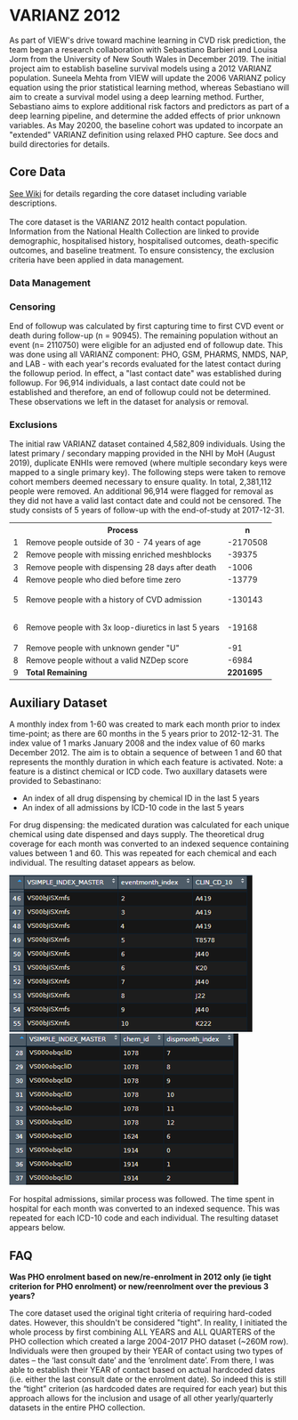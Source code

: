 # VARIANZ 2012

As part of VIEW's drive toward machine learning in CVD risk prediction, the team began a research collaboration with Sebastiano Barbieri and Louisa Jorm from the University of New South Wales in December 2019. The initial project aim to establish baseline survival models using a 2012 VARIANZ population. Suneela Mehta from VIEW will update the 2006 VARIANZ policy equation using the prior statistical learning method, whereas Sebastiano will aim to create a survival model using a deep learning method. Further, Sebastiano aims to explore additional risk factors and predictors as part of a deep learning pipeline, and determine the added effects of prior unknown variables. As May 20200, the baseline cohort was updated to incorpate an "extended" VARIANZ definition using relaxed PHO capture. See docs and build directories for details.

## Core Data
<a href="https://github.com/VIEW2020/Varianz2012/wiki" target="_blank">See Wiki</a> for details regarding the core dataset including variable descriptions.<br></br>
The core dataset is the VARIANZ 2012 health contact population. Information from the National Health Collection are linked to provide demographic, hospitalised history, hospitalised outcomes, death-specific outcomes, and baseline treatment. To ensure consistency, the exclusion criteria have been applied in data management. 

<h3>Data Management</h3>

### Censoring
End of followup was calculated by first capturing time to first CVD event or death during follow-up (n = 90945). The remaining population without an event (n= 2110750) were eligible for an adjusted end of followup date. This was done using all VARIANZ component: PHO, GSM, PHARMS, NMDS, NAP, and LAB - with each year's records evaluated for the latest contact during the followup period. In effect, a "last contact date" was established during followup. For 96,914 individuals, a last contact date could not be established and therefore, an end of followup could not be determined. These observations we left in the dataset for analysis or removal.

### Exclusions
<p>The initial raw VARIANZ dataset contained 4,582,809 individuals. Using the latest primary / secondary mapping provided in the NHI by MoH (August 2019), duplicate ENHIs were removed (where multiple secondary keys were mapped to a single primary key). The following steps were taken to remove cohort members deemed necessary to ensure quality. In total, 2,381,112 people were removed. An additional 96,914 were flagged for removal as they did not have a valid last contact date and could not be censored. The study consists of 5 years of follow-up with the end-of-study at 2017-12-31.</p>

<table>
  <colgroup>
    <col/>
    <col/>
    <col/>
  </colgroup>
  <tbody>
    <tr>
      <th class="numberingColumn">
        <br/>
      </th>
      <th>Process</th>
      <th>n</th>
    </tr>
    <tr>
      <td class="numberingColumn">1</td>
      <td>Remove people outside of 30 - 74 years of age</td>
      <td>-2170508</td>
    </tr>
    <tr>
      <td class="numberingColumn" colspan="1">2</td>
      <td colspan="1">Remove people with missing enriched meshblocks</td>
      <td colspan="1">-39375</td>
    </tr>
    <tr>
      <td class="numberingColumn" colspan="1">3</td>
      <td colspan="1">Remove people with dispensing 28 days after death</td>
      <td colspan="1">-1006</td>
    </tr>
    <tr>
      <td class="numberingColumn" colspan="1">4</td>
      <td colspan="1">Remove people who died before time zero</td>
      <td colspan="1">-13779</td>
    </tr>
    <tr>
      <td class="numberingColumn" colspan="1">5</td>
      <td colspan="1">Remove people with a history of CVD admission</td>
      <td colspan="1">
        <p>-130143 </p>
      </td>
    </tr>
    <tr>
      <td class="numberingColumn" colspan="1">6</td>
      <td colspan="1">Remove people with 3x loop-diuretics in last 5 years</td>
      <td colspan="1">
        <p>-19168</p>
      </td>
    </tr>
    <tr>
      <td class="numberingColumn" colspan="1">7</td>
      <td colspan="1">Remove people with unknown gender "U"</td>
      <td colspan="1">-91</td>
    </tr>
    <tr>
      <td class="numberingColumn" colspan="1">8</td>
      <td colspan="1">Remove people without a valid NZDep score</td>
      <td colspan="1">-6984</td>
    </tr>
    <tr>
      <td class="numberingColumn" colspan="1">9</td>
      <td colspan="1"><span style="font-weight:bold">Total Remaining</span></td>
      <td colspan="1"><span style="font-weight:bold">2201695</span></td>
    </tr>
  </tbody>
</table>

## Auxiliary Dataset
A monthly index from 1-60 was created to mark each month prior to index time-point; as there are 60 months in the 5 years prior to 2012-12-31. The index value of 1 marks January 2008 and the index value of 60 marks December 2012. The aim is to obtain a sequence of between 1 and 60 that represents the monthly duration in which each feature is activated. Note: a feature is a distinct chemical or ICD code. Two auxillary datasets were provided to Sebastinano:

- An index of all drug dispensing by chemical ID in the last 5 years
- An index of all admissions by ICD-10 code in the last 5 years
  
For drug dispensing: the medicated duration was calculated for each unique chemical using date dispensed and days supply. The theoretical drug coverage for each month was converted to an indexed sequence containing values between 1 and 60. This was repeated for each chemical and each individual. The resulting dataset appears as below.

![picture](/images/adm_index.png)
![picture](/images/disp_index.png)

For hospital admissions, similar process was followed. The time spent in hospital for each month was converted to an indexed sequence. This was repeated for each ICD-10 code and each individual. The resulting dataset appears below.

## FAQ
<strong>Was PHO enrolment based on new/re-enrolment in 2012 only (ie tight criterion for PHO enrolment) or new/reenrolment over the previous 3 years?</strong>

<p>The core dataset used the original tight criteria of requiring hard-coded dates. However, this shouldn't be considered "tight". In reality, I initiated the whole process by first combining ALL YEARS and ALL QUARTERS of the PHO collection which created a large 2004-2017 PHO dataset (~260M row). Individuals were then grouped by their YEAR of contact using two types of dates – the ‘last consult date’ and the ‘enrolment date’. From there, I was able to establish their YEAR of contact based on actual hardcoded dates (i.e. either the last consult date or the enrolment date). So indeed this is still the “tight” criterion (as hardcoded dates are required for each year) but this approach allows for the inclusion and usage of all other yearly/quarterly datasets in the entire PHO collection. </p>

